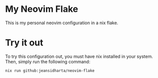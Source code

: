 # My Neovim Flake

This is my personal neovim configuration in a nix flake.

# Try it out

To try this configuration out, you must have nix installed in your system. Then,
simply run the following command:

```
nix run github:jeansidharta/neovim-flake
```

